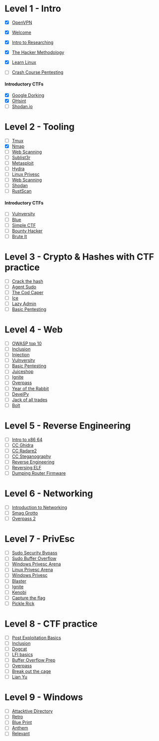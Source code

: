 # Level 1 - Intro 
- [x] [OpenVPN](https://tryhackme.com/room/openvpn)  
- [x]  [Welcome](https://tryhackme.com/jr/welcome) 
- [x]  [Intro to Researching](https://tryhackme.com/room/introtoresearch) 
- [x] [The Hacker Methodology](https://tryhackme.com/room/hackermethodology) 
- [x]  [Learn Linux](https://tryhackme.com/module/linux-fundamentals) 
- [ ]  [Crash Course Pentesting](https://tryhackme.com/room/ccpentesting) 


#### Introductory CTFs 
- [x] [Google Dorking](https://tryhackme.com/room/googledorking) 
- [x] [OHsint](https://tryhackme.com/room/ohsint) 
- [ ] [Shodan.io](https://tryhackme.com/room/shodan) 
# Level 2 - Tooling 
- [ ] [Tmux](https://tryhackme.com/room/rptmux) 
- [x] [Nmap](https://tryhackme.com/room/furthernmap) 
- [ ] [Web Scanning](https://tryhackme.com/room/rpwebscanning) 
- [ ] [Sublist3r](https://tryhackme.com/room/rpsublist3r) 
- [ ] [Metasploit](https://tryhackme.com/room/rpmetasploit) 
- [ ] [Hydra](https://tryhackme.com/room/hydra) 
- [ ] [Linux Privesc](https://tryhackme.com/room/linuxprivesc) 
- [ ] [Web Scanning](https://tryhackme.com/room/rpwebscanning) 
- [ ] [Shodan](https://tryhackme.com/room/shodan) 
- [ ] [RustScan](https://tryhackme.com/room/rustscan) 

#### Introductory CTFs
- [ ] [Vulnversity](https://tryhackme.com/room/vulnversity)
- [ ] [Blue](https://tryhackme.com/room/blue)
- [ ] [Simple CTF](https://tryhackme.com/room/easyctf) 
- [ ] [Bounty Hacker](https://tryhackme.com/room/cowboyhacker) 
- [ ] [Brute It](https://tryhackme.com/room/bruteit) 
# Level 3 - Crypto & Hashes with CTF practice 
- [ ] [Crack the hash](https://tryhackme.com/room/crackthehash) 
- [ ] [Agent Sudo](https://tryhackme.com/room/agentsudoctf)
- [ ] [The Cod Caper](https://tryhackme.com/room/thecodcaper) 
- [ ] [Ice](https://tryhackme.com/room/ice) 
- [ ] [Lazy Admin](https://tryhackme.com/room/lazyadmin) 
- [ ] [Basic Pentesting](https://tryhackme.com/room/basicpentestingjt) 
# Level 4 - Web 
- [ ] [OWASP top 10](https://tryhackme.com/room/owasptop10) 
- [ ] [Inclusion](https://tryhackme.com/room/inclusion) 
- [ ] [Injection](https://tryhackme.com/room/injection) 
- [ ] [Vulnversity](https://tryhackme.com/room/vulnversity) 
- [ ] [Basic Pentesting](https://tryhackme.com/room/basicpentestingjt) 
- [ ] [Juiceshop](https://tryhackme.com/room/owaspjuiceshop) 
- [ ] [Ignite](https://tryhackme.com/room/ignite) 
- [ ] [Overpass](https://tryhackme.com/room/overpass) 
- [ ] [Year of the Rabbit](https://tryhackme.com/room/yearoftherabbit) 
- [ ] [DevelPy](https://tryhackme.com/room/bsidesgtdevelpy) 
- [ ] [Jack of all trades](https://tryhackme.com/room/jackofalltrades) 
- [ ] [Bolt](https://tryhackme.com/room/bolt) 
# Level 5 - Reverse Engineering 
- [ ] [Intro to x86 64](https://tryhackme.com/room/introtox8664) 
- [ ] [CC Ghidra](https://tryhackme.com/room/ccghidra) 
- [ ] [CC Radare2](https://tryhackme.com/room/ccradare2) 
- [ ] [CC Steganography](https://tryhackme.com/room/ccstego) 
- [ ] [Reverse Engineering](https://tryhackme.com/room/reverseengineering) 
- [ ] [Reversing ELF](https://tryhackme.com/room/reverselfiles) 
- [ ] [Dumping Router Firmware](https://tryhackme.com/room/rfirmware) 
# Level 6 - Networking 
- [ ] [Introduction to Networking](https://tryhackme.com/room/introtonetworking) 
- [ ] [Smag Grotto](https://tryhackme.com/room/smaggrotto)
- [ ] [Overpass 2](https://tryhackme.com/room/overpass2hacked) 
# Level 7 - PrivEsc 
- [ ] [Sudo Security Bypass](https://tryhackme.com/room/sudovulnsbypass) 
- [ ] [Sudo Buffer Overflow](https://tryhackme.com/room/sudovulnsbof) 
- [ ] [Windows Privesc Arena](https://tryhackme.com/room/windowsprivescarena) 
- [ ] [Linux Privesc Arena](https://tryhackme.com/room/linuxprivescarena) 
- [ ] [Windows Privesc](https://tryhackme.com/room/windows10privesc) 
- [ ] [Blaster](https://tryhackme.com/room/blaster) 
- [ ] [Ignite](https://tryhackme.com/room/ignite) 
- [ ] [Kenobi](https://tryhackme.com/room/kenobi) 
- [ ] [Capture the flag](https://tryhackme.com/room/c4ptur3th3fl4g) 
- [ ] [Pickle Rick](https://tryhackme.com/room/picklerick) 
# Level 8 - CTF practice 
- [ ] [Post Exploitation Basics](https://tryhackme.com/room/postexploit) 
- [ ] [Inclusion](https://tryhackme.com/room/inclusion) 
- [ ] [Dogcat](https://tryhackme.com/room/dogcat) 
- [ ] [LFI basics](https://tryhackme.com/room/lfibasics) 
- [ ] [Buffer Overflow Prep](https://tryhackme.com/room/bufferoverflowprep) 
- [ ] [Overpass](https://tryhackme.com/room/overpass) 
- [ ] [Break out the cage](https://tryhackme.com/room/breakoutthecage1) 
- [ ] [Lian Yu](https://tryhackme.com/room/lianyu) 
# Level 9 - Windows 
- [ ] [Attacktive Directory](https://tryhackme.com/room/attacktivedirectory) 
- [ ] [Retro](https://tryhackme.com/room/retro) 
- [ ] [Blue Print](https://tryhackme.com/room/blueprint) 
- [ ] [Anthem](https://tryhackme.com/room/anthem) 
- [ ] [Relevant](https://tryhackme.com/room/relevant)